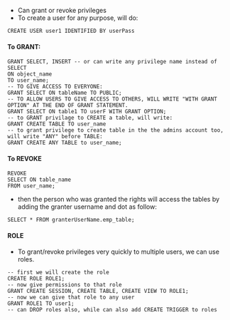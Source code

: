 - Can grant or revoke privileges
- To create a user for any purpose, will do:
```PLSQL
CREATE USER user1 IDENTIFIED BY userPass
```
#### To GRANT:
```PLSQL
GRANT SELECT, INSERT -- or can write any privilege name instead of SELECT
ON object_name
TO user_name;
-- TO GIVE ACCESS TO EVERYONE:
GRANT SELECT ON tableName TO PUBLIC;
-- TO ALLOW USERS TO GIVE ACCESS TO OTHERS, WILL WRITE "WITH GRANT OPTION" AT THE END OF GRANT STATEMENT.
GRANT SELECT ON table1 TO userF WITH GRANT OPTION; 
-- to GRANT privilage to CREATE a table, will write:
GRANT CREATE TABLE TO user_name
-- to grant privilege to create table in the the admins account too, will write "ANY" before TABLE:
GRANT CREATE ANY TABLE to user_name;
```
#### To REVOKE
```PLSQL
REVOKE 
SELECT ON table_name
FROM user_name;
```
- then the person who was granted the rights will access the tables by adding the granter username and dot as follow:
```PLSQL
SELECT * FROM granterUserName.emp_table;
```
#### ROLE
-  To grant/revoke privileges very quickly to multiple users, we can use roles.
```PLSQL
-- first we will create the role
CREATE ROLE ROLE1;
-- now give permissions to that role
GRANT CREATE SESSION, CREATE TABLE, CREATE VIEW TO ROLE1;
-- now we can give that role to any user
GRANT ROLE1 TO user1;
-- can DROP roles also, while can also add CREATE TRIGGER to roles
```